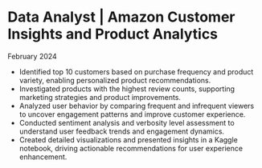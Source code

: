 # Data Analyst | Amazon Customer Insights and Product Analytics
February 2024

* Identified top 10 customers based on purchase frequency and product variety, enabling personalized product recommendations.
* Investigated products with the highest review counts, supporting marketing strategies and product improvements.
* Analyzed user behavior by comparing frequent and infrequent viewers to uncover engagement patterns and improve customer experience.
* Conducted sentiment analysis and verbosity level assessment to understand user feedback trends and engagement dynamics.
* Created detailed visualizations and presented insights in a Kaggle notebook, driving actionable recommendations for user experience enhancement.
